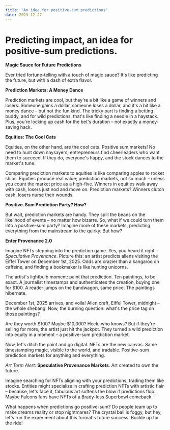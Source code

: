 ```yaml
---
title: "An idea for positive-sum predictions"
date: 2023-12-27
---
```


# Predicting impact, an idea for positive-sum predictions.


**Magic Sauce for Future Predictions**

Ever tried fortune-telling with a touch of magic sauce? It's like predicting the future, but with a dash of extra flavor.

**Prediction Markets: A Money Dance**

Prediction markets are cool, but they're a bit like a game of winners and losers. Someone gains a dollar, someone loses a dollar, and it's a bit like a money dance – but not the fun kind. The tricky part is finding a betting buddy, and for wild predictions, that's like finding a needle in a haystack. Plus, you're locking up cash for the bet's duration – not exactly a money-saving hack.

**Equities: The Cool Cats**

Equities, on the other hand, are the cool cats. Positive sum markets! No need to hunt down naysayers; entrepreneurs find cheerleaders who want them to succeed. If they do, everyone's happy, and the stock dances to the market's tune.

Comparing prediction markets to equities is like comparing apples to rocket ships. Equities produce real value; prediction markets, not so much – unless you count the market price as a high-five. Winners in equities walk away with cash, losers just nod and move on. Prediction markets? Winners clutch cash, losers nurse their wounds.

**Positive-Sum Prediction Party? How?**

But wait, prediction markets are handy. They spill the beans on the likelihood of events – no matter how bizarre. So, what if we could turn them into a positive-sum party? Imagine more of these markets, predicting everything from the mainstream to the quirky. But how?

**Enter Provenance 2.0**

Imagine NFTs stepping into the prediction game. Yes, you heard it right – *Speculative Provenance*. Picture this: an artist predicts aliens visiting the Eiffel Tower on December 1st, 2025. Odds are crazier than a kangaroo on caffeine, and finding a bookmaker is like hunting unicorns.

The artist's lightbulb moment: paint that prediction. Ten paintings, to be exact. A journalist timestamps and authenticates the creation, buying one for $100. A reader jumps on the bandwagon, same price. The paintings hibernate.

December 1st, 2025 arrives, and voila! Alien craft, Eiffel Tower, midnight – the whole shebang. Now, the burning question: what's the price tag on those paintings?

Are they worth $100? Maybe $10,000? Heck, who knows? But if they're selling for more, the artist just hit the jackpot. They turned a wild prediction into equity in a moment – a positive-sum prediction market.

Now, let's ditch the paint and go digital. NFTs are the new canvas. Same timestamping magic, visible to the world, and tradable. Positive-sum prediction markets for anything and everything.

*Art Term Alert*: **Speculative Provenance Markets**. Art created to own the future.

Imagine searching for NFTs aligning with your predictions, trading them like stocks. Entities might specialize in crafting prediction NFTs with artistic flair – because, let's face it, fabulous art softens the blow if predictions flop. Maybe Falcons fans have NFTs of a Brady-less Superbowl comeback.

What happens when predictions go positive-sum? Do people team up to make dreams reality or stop nightmares? The crystal ball is foggy, but hey, let's run the experiment about this format's future success. Buckle up for the ride!